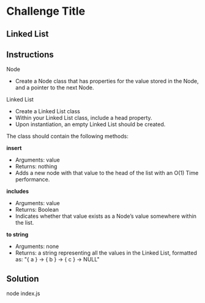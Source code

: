 # Challenge Title
## Linked List

## Instructions

Node
- Create a Node class that has properties for the value stored in the Node, and a pointer to the next Node.

Linked List
- Create a Linked List class
- Within your Linked List class, include a head property.
- Upon instantiation, an empty Linked List should be created.

The class should contain the following methods:


**insert**
- Arguments: value
- Returns: nothing
- Adds a new node with that value to the head of the list with an O(1) Time performance.


**includes**
- Arguments: value
- Returns: Boolean
- Indicates whether that value exists as a Node’s value somewhere within the list.


**to string**
- Arguments: none
- Returns: a string representing all the values in the Linked List, formatted as:
"{ a } -> { b } -> { c } -> NULL"

## Solution
node index.js
